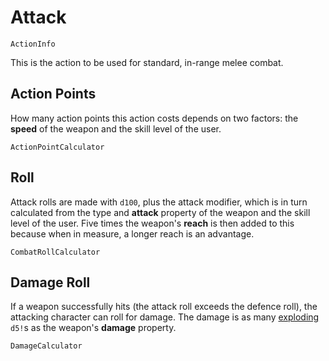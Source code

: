 # Attack

`ActionInfo`

This is the action to be used for standard, in-range melee combat. 

## Action Points

How many action points this action costs depends on two factors: the **speed** of the weapon and the skill level of the user.

`ActionPointCalculator`

## Roll

Attack rolls are made with `d100`, plus the attack modifier, which is in turn calculated from the type and **attack** property of the weapon and the skill level of the user. Five times the weapon's **reach** is then added to this because when in measure, a longer reach is an advantage.

`CombatRollCalculator`

## Damage Roll

If a weapon successfully hits (the attack roll exceeds the defence roll), the attacking character can roll for damage. The damage is as many [exploding](rule:exploding_dice) `d5!`s as the weapon's **damage** property.

`DamageCalculator`
